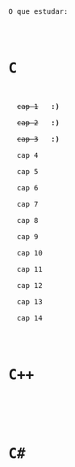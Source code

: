 <pre>
O que estudar:<br>
<br>
<h1>C</h1><br>
  <del>cap 1</del><b>   :)</b><br>
  <del>cap 2</del><b>   :)</b><br>
  <del>cap 3</del><b>   :)</b><br>
  cap 4<br>
  cap 5<br>
  cap 6<br>
  cap 7<br>
  cap 8<br>
  cap 9<br>
  cap 10<br>
  cap 11<br>
  cap 12<br>
  cap 13<br>
  cap 14<br>
<br>
<h1>C++</h1><br>
<br>
<h1>C#</h1>
</pre>
